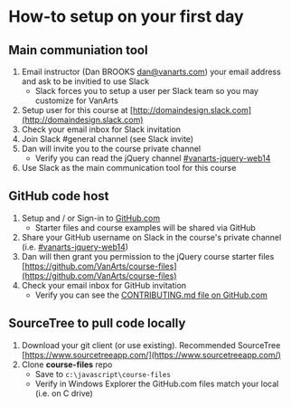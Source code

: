 # How-to setup on your first day

## Main communiation tool
1. Email instructor (Dan BROOKS [dan@vanarts.com](dan@vanarts.com)) your email address and ask to be invitied to use Slack
  	* Slack forces you to setup a user per Slack team so you may customize for VanArts
1. Setup user for this course at [http://domaindesign.slack.com](http://domaindesign.slack.com)
1. Check your email inbox for Slack invitation
1. Join Slack #general channel (see Slack invite)
1. Dan will invite you to the course private channel
	* Verify you can read the jQuery channel [#vanarts-jquery-web14](https://domaindesign.slack.com/messages/GCGCGSG48/)
1. Use Slack as the main communication tool for this course

## GitHub code host
1. Setup and / or Sign-in to [GitHub.com](https://github.com/)
 	 * Starter files and course examples will be shared via GitHub
1. Share your GitHub username on Slack in the course's private channel (i.e. [#vanarts-jquery-web14](https://domaindesign.slack.com/messages/GCGCGSG48/))
1. Dan will then grant you permission to the jQuery course starter files [https://github.com/VanArts/course-files](https://github.com/VanArts/course-files)
1. Check your email inbox for GitHub invitation
	* Verify you can see the [CONTRIBUTING.md file on GitHub.com](https://github.com/VanArts/course-files/blob/master/CONTRIBUTING.md)

## SourceTree to pull code locally
1. Download your git client (or use existing). Recommended SourceTree [https://www.sourcetreeapp.com/](https://www.sourcetreeapp.com/)
1. Clone **course-files** repo
  	* Save to `c:\javascript\course-files`
  	* Verify in Windows Explorer the GitHub.com files match your local (i.e. on C drive)
